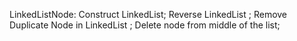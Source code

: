 LinkedListNode:
Construct LinkedList;
Reverse LinkedList ;
Remove Duplicate Node in LinkedList ;
Delete node from middle of the list;